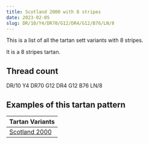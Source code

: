 ```yaml
---
title: Scotland 2000 with 8 stripes
date: 2023-02-05
slug: DR/10/Y4/DR70/G12/DR4/G12/B76/LN/8
---
```

This is a list of all the tartan sett variants with 8 stripes.

It is a 8 stripes tartan.


## Thread count
DR/10 Y4 DR70 G12 DR4 G12 B76 LN/8

## Examples of this tartan pattern

| Tartan Variants |
|---------------|
| [Scotland 2000](/variants/dr/10/y4/dr70/g12/dr4/g12/b76/ln/8-b304080-dr802040-g008000-lne0e0e0-yf0c000)||
